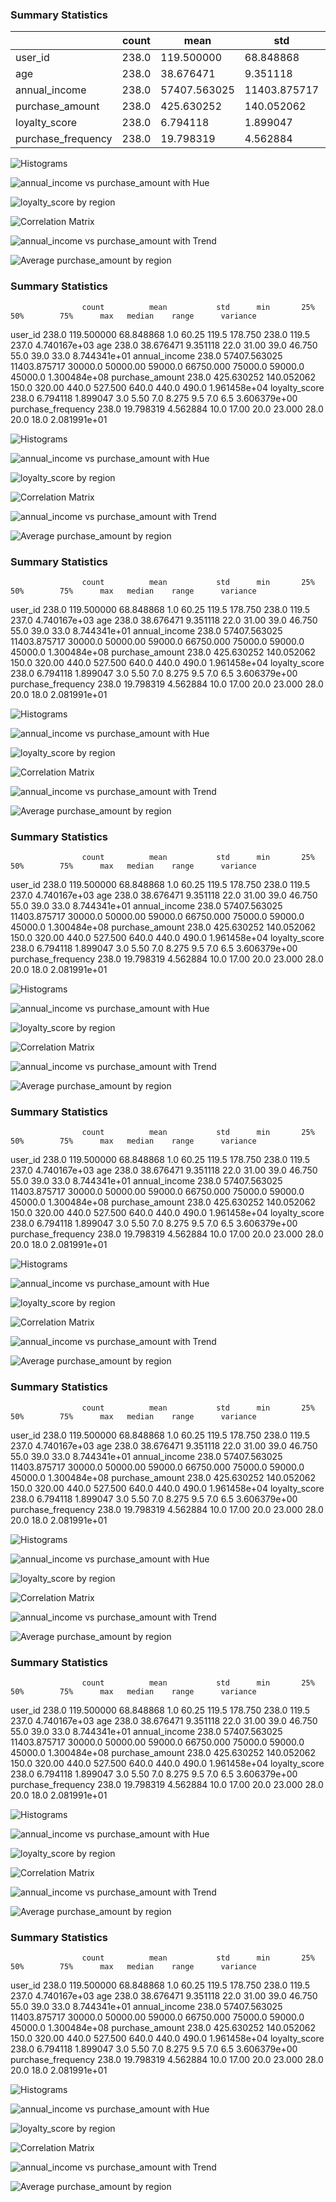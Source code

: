 ### Summary Statistics

|                | count      | mean         | std          | min   | 25%   | 50%   | 75%    | max   | median | range  | variance      |
|----------------|------------|--------------|--------------|-------|-------|-------|--------|-------|--------|--------|---------------|
| user_id        | 238.0      | 119.500000   | 68.848868    | 1.0   | 60.25 | 119.5 | 178.750 | 238.0 | 119.5  | 237.0  | 4.740167e+03 |
| age            | 238.0      | 38.676471    | 9.351118     | 22.0  | 31.00 | 39.0  | 46.750 | 55.0  | 39.0   | 33.0   | 8.744341e+01 |
| annual_income  | 238.0      | 57407.563025 | 11403.875717 | 30000.0 | 50000.00 | 59000.0 | 66750.000 | 75000.0 | 59000.0 | 45000.0 | 1.300484e+08 |
| purchase_amount| 238.0      | 425.630252   | 140.052062   | 150.0 | 320.00 | 440.0 | 527.500 | 640.0 | 440.0  | 490.0  | 1.961458e+04 |
| loyalty_score  | 238.0      | 6.794118     | 1.899047     | 3.0   | 5.50  | 7.0   | 8.275  | 9.5   | 7.0    | 6.5    | 3.606379e+00 |
| purchase_frequency | 238.0   | 19.798319    | 4.562884     | 10.0  | 17.00 | 20.0  | 23.000 | 28.0  | 20.0   | 18.0   | 2.081991e+01 |


![Histograms](Histogram_column_distributions.png)

![annual_income vs purchase_amount with Hue](scatter_plot_hue_by_region.png)

![loyalty_score by region](Loyalty_score_by_region_boxplot.png)

![Correlation Matrix](Correlation_matrix_columns.png)

![annual_income vs purchase_amount with Trend](scatter_plot_trend_line.png)

![Average purchase_amount by region](bar_plot_average_purchase_amt_by_regions.png)


### Summary Statistics
                    count          mean           std      min       25%      50%        75%      max   median    range      variance
user_id             238.0    119.500000     68.848868      1.0     60.25    119.5    178.750    238.0    119.5    237.0  4.740167e+03
age                 238.0     38.676471      9.351118     22.0     31.00     39.0     46.750     55.0     39.0     33.0  8.744341e+01
annual_income       238.0  57407.563025  11403.875717  30000.0  50000.00  59000.0  66750.000  75000.0  59000.0  45000.0  1.300484e+08
purchase_amount     238.0    425.630252    140.052062    150.0    320.00    440.0    527.500    640.0    440.0    490.0  1.961458e+04
loyalty_score       238.0      6.794118      1.899047      3.0      5.50      7.0      8.275      9.5      7.0      6.5  3.606379e+00
purchase_frequency  238.0     19.798319      4.562884     10.0     17.00     20.0     23.000     28.0     20.0     18.0  2.081991e+01

![Histograms](Histogram_column_distributions.png)

![annual_income vs purchase_amount with Hue](scatter_plot_hue_by_region.png)

![loyalty_score by region](Loyalty_score_by_region_boxplot.png)

![Correlation Matrix](Correlation_matrix_columns.png)

![annual_income vs purchase_amount with Trend](scatter_plot_trend_line.png)

![Average purchase_amount by region](bar_plot_average_purchase_amt_by_regions.png)

### Summary Statistics
                    count          mean           std      min       25%      50%        75%      max   median    range      variance
user_id             238.0    119.500000     68.848868      1.0     60.25    119.5    178.750    238.0    119.5    237.0  4.740167e+03
age                 238.0     38.676471      9.351118     22.0     31.00     39.0     46.750     55.0     39.0     33.0  8.744341e+01
annual_income       238.0  57407.563025  11403.875717  30000.0  50000.00  59000.0  66750.000  75000.0  59000.0  45000.0  1.300484e+08
purchase_amount     238.0    425.630252    140.052062    150.0    320.00    440.0    527.500    640.0    440.0    490.0  1.961458e+04
loyalty_score       238.0      6.794118      1.899047      3.0      5.50      7.0      8.275      9.5      7.0      6.5  3.606379e+00
purchase_frequency  238.0     19.798319      4.562884     10.0     17.00     20.0     23.000     28.0     20.0     18.0  2.081991e+01

![Histograms](Histogram_column_distributions.png)

![annual_income vs purchase_amount with Hue](scatter_plot_hue_by_region.png)

![loyalty_score by region](Loyalty_score_by_region_boxplot.png)

![Correlation Matrix](Correlation_matrix_columns.png)

![annual_income vs purchase_amount with Trend](scatter_plot_trend_line.png)

![Average purchase_amount by region](bar_plot_average_purchase_amt_by_regions.png)

### Summary Statistics
                    count          mean           std      min       25%      50%        75%      max   median    range      variance
user_id             238.0    119.500000     68.848868      1.0     60.25    119.5    178.750    238.0    119.5    237.0  4.740167e+03
age                 238.0     38.676471      9.351118     22.0     31.00     39.0     46.750     55.0     39.0     33.0  8.744341e+01
annual_income       238.0  57407.563025  11403.875717  30000.0  50000.00  59000.0  66750.000  75000.0  59000.0  45000.0  1.300484e+08
purchase_amount     238.0    425.630252    140.052062    150.0    320.00    440.0    527.500    640.0    440.0    490.0  1.961458e+04
loyalty_score       238.0      6.794118      1.899047      3.0      5.50      7.0      8.275      9.5      7.0      6.5  3.606379e+00
purchase_frequency  238.0     19.798319      4.562884     10.0     17.00     20.0     23.000     28.0     20.0     18.0  2.081991e+01

![Histograms](Histogram_column_distributions.png)

![annual_income vs purchase_amount with Hue](scatter_plot_hue_by_region.png)

![loyalty_score by region](Loyalty_score_by_region_boxplot.png)

![Correlation Matrix](Correlation_matrix_columns.png)

![annual_income vs purchase_amount with Trend](scatter_plot_trend_line.png)

![Average purchase_amount by region](bar_plot_average_purchase_amt_by_regions.png)

### Summary Statistics
                    count          mean           std      min       25%      50%        75%      max   median    range      variance
user_id             238.0    119.500000     68.848868      1.0     60.25    119.5    178.750    238.0    119.5    237.0  4.740167e+03
age                 238.0     38.676471      9.351118     22.0     31.00     39.0     46.750     55.0     39.0     33.0  8.744341e+01
annual_income       238.0  57407.563025  11403.875717  30000.0  50000.00  59000.0  66750.000  75000.0  59000.0  45000.0  1.300484e+08
purchase_amount     238.0    425.630252    140.052062    150.0    320.00    440.0    527.500    640.0    440.0    490.0  1.961458e+04
loyalty_score       238.0      6.794118      1.899047      3.0      5.50      7.0      8.275      9.5      7.0      6.5  3.606379e+00
purchase_frequency  238.0     19.798319      4.562884     10.0     17.00     20.0     23.000     28.0     20.0     18.0  2.081991e+01

![Histograms](Histogram_column_distributions.png)

![annual_income vs purchase_amount with Hue](scatter_plot_hue_by_region.png)

![loyalty_score by region](Loyalty_score_by_region_boxplot.png)

![Correlation Matrix](Correlation_matrix_columns.png)

![annual_income vs purchase_amount with Trend](scatter_plot_trend_line.png)

![Average purchase_amount by region](bar_plot_average_purchase_amt_by_regions.png)

### Summary Statistics
                    count          mean           std      min       25%      50%        75%      max   median    range      variance
user_id             238.0    119.500000     68.848868      1.0     60.25    119.5    178.750    238.0    119.5    237.0  4.740167e+03
age                 238.0     38.676471      9.351118     22.0     31.00     39.0     46.750     55.0     39.0     33.0  8.744341e+01
annual_income       238.0  57407.563025  11403.875717  30000.0  50000.00  59000.0  66750.000  75000.0  59000.0  45000.0  1.300484e+08
purchase_amount     238.0    425.630252    140.052062    150.0    320.00    440.0    527.500    640.0    440.0    490.0  1.961458e+04
loyalty_score       238.0      6.794118      1.899047      3.0      5.50      7.0      8.275      9.5      7.0      6.5  3.606379e+00
purchase_frequency  238.0     19.798319      4.562884     10.0     17.00     20.0     23.000     28.0     20.0     18.0  2.081991e+01

![Histograms](Histogram_column_distributions.png)

![annual_income vs purchase_amount with Hue](scatter_plot_hue_by_region.png)

![loyalty_score by region](Loyalty_score_by_region_boxplot.png)

![Correlation Matrix](Correlation_matrix_columns.png)

![annual_income vs purchase_amount with Trend](scatter_plot_trend_line.png)

![Average purchase_amount by region](bar_plot_average_purchase_amt_by_regions.png)

### Summary Statistics
                    count          mean           std      min       25%      50%        75%      max   median    range      variance
user_id             238.0    119.500000     68.848868      1.0     60.25    119.5    178.750    238.0    119.5    237.0  4.740167e+03
age                 238.0     38.676471      9.351118     22.0     31.00     39.0     46.750     55.0     39.0     33.0  8.744341e+01
annual_income       238.0  57407.563025  11403.875717  30000.0  50000.00  59000.0  66750.000  75000.0  59000.0  45000.0  1.300484e+08
purchase_amount     238.0    425.630252    140.052062    150.0    320.00    440.0    527.500    640.0    440.0    490.0  1.961458e+04
loyalty_score       238.0      6.794118      1.899047      3.0      5.50      7.0      8.275      9.5      7.0      6.5  3.606379e+00
purchase_frequency  238.0     19.798319      4.562884     10.0     17.00     20.0     23.000     28.0     20.0     18.0  2.081991e+01

![Histograms](Histogram_column_distributions.png)

![annual_income vs purchase_amount with Hue](scatter_plot_hue_by_region.png)

![loyalty_score by region](Loyalty_score_by_region_boxplot.png)

![Correlation Matrix](Correlation_matrix_columns.png)

![annual_income vs purchase_amount with Trend](scatter_plot_trend_line.png)

![Average purchase_amount by region](bar_plot_average_purchase_amt_by_regions.png)

### Summary Statistics
                    count          mean           std      min       25%      50%        75%      max   median    range      variance
user_id             238.0    119.500000     68.848868      1.0     60.25    119.5    178.750    238.0    119.5    237.0  4.740167e+03
age                 238.0     38.676471      9.351118     22.0     31.00     39.0     46.750     55.0     39.0     33.0  8.744341e+01
annual_income       238.0  57407.563025  11403.875717  30000.0  50000.00  59000.0  66750.000  75000.0  59000.0  45000.0  1.300484e+08
purchase_amount     238.0    425.630252    140.052062    150.0    320.00    440.0    527.500    640.0    440.0    490.0  1.961458e+04
loyalty_score       238.0      6.794118      1.899047      3.0      5.50      7.0      8.275      9.5      7.0      6.5  3.606379e+00
purchase_frequency  238.0     19.798319      4.562884     10.0     17.00     20.0     23.000     28.0     20.0     18.0  2.081991e+01

![Histograms](Histogram_column_distributions.png)

![annual_income vs purchase_amount with Hue](scatter_plot_hue_by_region.png)

![loyalty_score by region](Loyalty_score_by_region_boxplot.png)

![Correlation Matrix](Correlation_matrix_columns.png)

![annual_income vs purchase_amount with Trend](scatter_plot_trend_line.png)

![Average purchase_amount by region](bar_plot_average_purchase_amt_by_regions.png)

